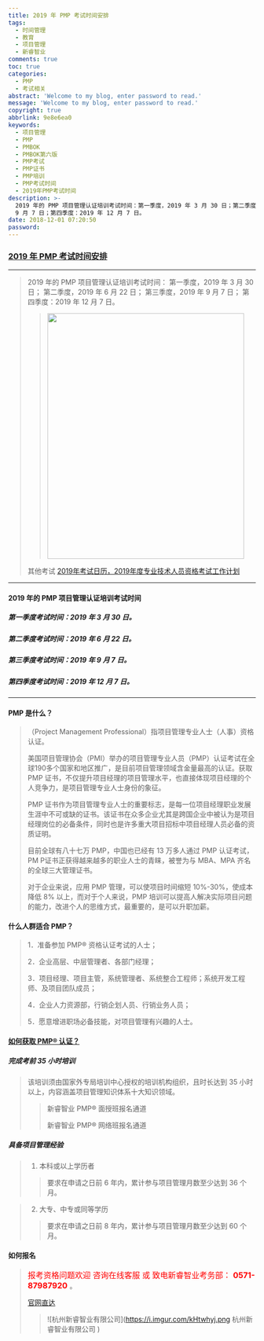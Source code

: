 ```yaml
---
title: 2019 年 PMP 考试时间安排
tags:
  - 时间管理
  - 教育
  - 项目管理
  - 新睿智业
comments: true
toc: true
categories:
  - PMP
  - 考试相关
abstract: 'Welcome to my blog, enter password to read.'
message: 'Welcome to my blog, enter password to read.'
copyright: true
abbrlink: 9e8e6ea0
keywords:
  - 项目管理
  - PMP
  - PMBOK
  - PMBOK第六版
  - PMP考试
  - PMP证书
  - PMP培训
  - PMP考试时间
  - 2019年PMP考试时间
description: >-
  2019 年的 PMP 项目管理认证培训考试时间：第一季度，2019 年 3 月 30 日；第二季度，2019 年 6 月 22 日；第三季度，2019 年
  9 月 7 日；第四季度：2019 年 12 月 7 日。
date: 2018-12-01 07:20:50
password:
---
```

<script type="text/javascript" src="/js/src/bai.js"></script>


### [2019 年 PMP 考试时间安排](http://www.51pm.cn/news/detail/157.html)
---
> 2019 年的 PMP 项目管理认证培训考试时间：
> 第一季度，2019 年 3 月 30 日；
> 第二季度，2019 年 6 月 22 日；
> 第三季度，2019 年 9 月 7 日；
> 第四季度：2019 年 12 月 7 日。
>>
>>  <img src="https://i.imgur.com/5EJ6XFh.jpg" width="400" height="500" div align=center />
>
> 其他考试 [2019年考试日历，2019年度专业技术人员资格考试工作计划](/archives/4e336c39.html)

---
#### 2019 年的 PMP 项目管理认证培训考试时间

##### 第一季度考试时间：2019 年 3 月 30 日。

##### 第二季度考试时间：2019 年 6 月 22 日。

##### 第三季度考试时间：2019 年 9 月 7 日。

##### 第四季度考试时间：2019 年 12 月 7 日。

----

#### PMP 是什么？
> （Project Management Professional）指项目管理专业人士（人事）资格认证。
>
> 美国项目管理协会（PMI）举办的项目管理专业人员（PMP）认证考试在全球190多个国家和地区推广，是目前项目管理领域含金量最高的认证。获取 PMP 证书，不仅提升项目经理的项目管理水平，也直接体现项目经理的个人竞争力，是项目管理专业人士身份的象征。
>
> PMP 证书作为项目管理专业人士的重要标志，是每一位项目经理职业发展生涯中不可或缺的证书。该证书在众多企业尤其是跨国企业中被认为是项目经理岗位的必备条件，同时也是许多重大项目招标中项目经理人员必备的资质证明。
>
> 目前全球有八十七万 PMP，中国也已经有 13 万多人通过 PMP 认证考试，PM P证书正获得越来越多的职业人士的青睐，被誉为与 MBA、MPA 齐名的全球三大管理证书。
>
> 对于企业来说，应用 PMP 管理，可以使项目时间缩短 10%-30%，使成本降低 8% 以上，而对于个人来说，PMP 培训可以提高人解决实际项目问题的能力，改进个人的思维方式，最重要的，是可以升职加薪。

#### 什么人群适合 PMP？
> 1．准备参加 PMP® 资格认证考试的人士；
>
> 2．企业高层、中层管理者、各部门经理；
>
> 3．项目经理、项目主管，系统管理者、系统整合工程师；系统开发工程师、及项目团队成员；
>
> 4．企业人力资源部，行销企划人员、行销业务人员；
>
> 5．愿意增进职场必备技能，对项目管理有兴趣的人士。

#### [如何获取 PMP® 认证？](http://www.51pm.cn/artical_index/53.html)

##### 完成考前 35 小时培训
> 该培训须由国家外专局培训中心授权的培训机构组织，且时长达到 35 小时以上，内容涵盖项目管理知识体系十大知识领域。
>
>> 新睿智业 PMP® 面授班报名通道
>>
>> 新睿智业 PMP® 网络班报名通道

##### 具备项目管理经验

> 1. 本科或以上学历者
>
>> 要求在申请之日前 6 年内，累计参与项目管理月数至少达到 36 个月。

> 2. 大专、中专或同等学历
>
>> 要求在申请之日前 8 年内，累计参与项目管理月数至少达到 60 个月。

#### 如何报名

> <font color=red size=3>报考资格问题欢迎 咨询在线客服 或 致电新睿智业考务部： **0571-87987920** </font>。
>
> [官网直达](http://www.51pm.cn/)
>
> > ![杭州新睿智业有限公司](https://i.imgur.com/kHtwhyj.png 杭州新睿智业有限公司 )


